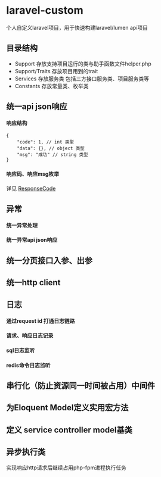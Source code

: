 # laravel-custom
个人自定义laravel项目，用于快速构建laravel/lumen api项目<br/>

## 目录结构

- Support 存放支持项目运行的类与助手函数文件helper.php
- Support/Traits 存放项目用到的trait
- Services 存放服务类 包括三方接口服务类、项目服务类等
- Constants 存放常量类、枚举类

## 统一api json响应
#### 响应结构
``` code
{
    "code": 1, // int 类型
    "data": {}, // object 类型
    "msg": "成功" // string 类型
}
```
#### 响应码、响应msg枚举
详见 [ResponseCode](./app/Constants/ResponseCode.php)

## 异常
#### 统一异常处理
#### 统一异常api json响应

## 统一分页接口入参、出参

## 统一http client

## 日志
#### 通过request id 打通日志链路
#### 请求、响应日志记录
#### sql日志监听
#### redis命令日志监听

## 串行化（防止资源同一时间被占用）中间件

## 为Eloquent Model定义实用宏方法

## 定义 service controller model基类

## 异步执行类
实现响应http请求后继续占用php-fpm进程执行任务

